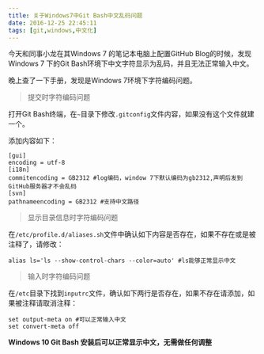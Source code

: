```yaml
---
title: 关于Windows7中Git Bash中文乱码问题
date: 2016-12-25 22:45:11
tags: [git,windows,中文化]
---
```


今天和同事小龙在其Windows 7 的笔记本电脑上配置GitHub Blog的时候，发现Windows 7 下的Git Bash环境下中文字符显示为乱码，并且无法正常输入中文。

晚上查了一下手册，发现是Windows 7环境下字符编码问题。

> 提交时字符编码问题

打开Git Bash终端，在`~`目录下修改`.gitconfig`文件内容，如果没有这个文件就建一个。

添加内容如下：

```config
[gui] 
encoding = utf-8 
[i18n] 
commitencoding = GB2312 #log编码，window 7下默认编码为gb2312,声明后发到GitHub服务器才不会乱码 
[svn] 
pathnameencoding = GB2312 #支持中文路径
```

> 显示目录信息时字符编码问题

在`/etc/profile.d/aliases.sh`文件中确认如下内容是否存在，如果不存在或是被注释了，请修改：

```config
alias ls='ls --show-control-chars --color=auto' #ls能够正常显示中文
```

> 输入时字符编码问题

在`/etc`目录下找到`inputrc`文件，确认如下两行是否存在，如果不存在请添加，如果被注释请取消注释：

```config
set output-meta on #可以正常输入中文 
set convert-meta off

```

**Windows 10 Git Bash 安装后可以正常显示中文，无需做任何调整**



